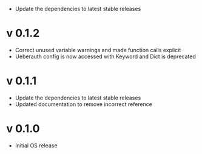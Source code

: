 * Update the dependencies to latest stable releases

# v 0.1.2

* Correct unused variable warnings and made function calls explicit
* Ueberauth config is now accessed with Keyword and Dict is deprecated

# v 0.1.1

* Update the dependencies to latest stable releases
* Updated documentation to remove incorrect reference

# v 0.1.0

* Initial OS release
